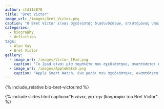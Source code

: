 ```yaml
---
author: std115870
title: "Bret Victor"
image_url: /images/Bret_Victor.png
caption: "Ο Bret Victor είναι σχεδιαστής διασυνδέσεων, επιστήμονας υπολογιστών και ηλεκτρολόγος μηχανικός γνωστός για τις συνομιλίες του για το μέλλον της τεχνολογίας."
categories:
  - biography
  - definition
tags:
  - Alan Kay
  - Bret Victor
gallery:
  - image_url: /images/Victor_IPad.png
    caption: "Το Ipad είναι μία ταμπλέτα που σχεδιάστηκε, αναπτύσεται από την Apple."
  - image_url: /images/AppleWatch.png
    caption: "Apple Smart Watch, ένα ρολόι που σχεδιάστηκε, αναπτύσεται από την Apple. Ενσωματώνει έξυπνες λειτουργίες, fitness tracker και δυνατότητες προσανατολισμένες στην υγεία του χρήστη."
---
```


{% include_relative bio-bret-victor.md %}

{% include slides.html caption="Εικόνες για την βιογραφία του Bret Victor" %}
